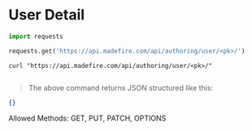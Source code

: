 # User Detail

```python
import requests

requests.get('https://api.madefire.com/api/authoring/user/<pk>/')
```

```shell
curl "https://api.madefire.com/api/authoring/user/<pk>/"
```

```javascript
```

> The above command returns JSON structured like this:

```json
{}
```

Allowed Methods: GET, PUT, PATCH, OPTIONS


